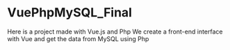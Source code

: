 # VuePhpMySQL_Final

Here is a project made with Vue.js and Php
We create a front-end interface with Vue and get the data from MySQL using Php
